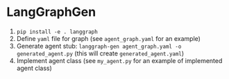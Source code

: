 # LangGraphGen

1. `pip install -e . langgraph`
2. Define `yaml` file for graph (see `agent_graph.yaml` for an example)
3. Generate agent stub: `langgraph-gen agent_graph.yaml -o generated_agent.py` (this will create `generated_agent.yaml`)
4. Implement agent class (see `my_agent.py` for an example of implemented agent class)

